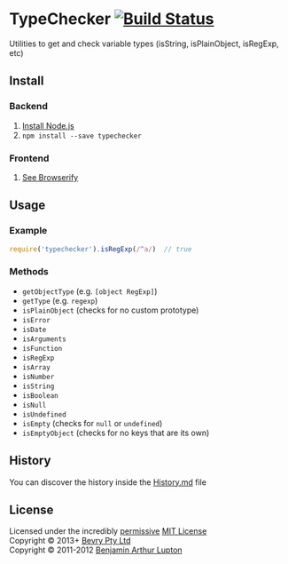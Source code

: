 # TypeChecker [![Build Status](https://secure.travis-ci.org/bevry/typechecker.png?branch=master)](http://travis-ci.org/bevry/typechecker)
Utilities to get and check variable types (isString, isPlainObject, isRegExp, etc)



## Install

### Backend

1. [Install Node.js](http://bevry.me/node/install)
2. `npm install --save typechecker`

### Frontend

1. [See Browserify](http://browserify.org/)



## Usage

### Example

``` javascript
require('typechecker').isRegExp(/^a/)  // true
```

### Methods

- `getObjectType` (e.g. `[object RegExp]`)
- `getType` (e.g. `regexp`)
- `isPlainObject` (checks for no custom prototype)
- `isError`
- `isDate`
- `isArguments`
- `isFunction`
- `isRegExp`
- `isArray`
- `isNumber`
- `isString`
- `isBoolean`
- `isNull`
- `isUndefined`
- `isEmpty` (checks for `null` or `undefined`)
- `isEmptyObject` (checks for no keys that are its own)



## History
You can discover the history inside the [History.md](https://github.com/bevry/typechecker/blob/master/History.md#files) file



## License
Licensed under the incredibly [permissive](http://en.wikipedia.org/wiki/Permissive_free_software_licence) [MIT License](http://creativecommons.org/licenses/MIT/)
<br/>Copyright © 2013+ [Bevry Pty Ltd](http://bevry.me)
<br/>Copyright © 2011-2012 [Benjamin Arthur Lupton](http://balupton.com)
